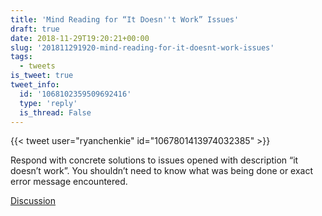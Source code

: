 ```yaml
---
title: 'Mind Reading for “It Doesn''t Work” Issues'
draft: true
date: 2018-11-29T19:20:21+00:00
slug: '201811291920-mind-reading-for-it-doesnt-work-issues'
tags:
  - tweets
is_tweet: true
tweet_info:
  id: '1068102359509692416'
  type: 'reply'
  is_thread: False
---
```




{{< tweet user="ryanchenkie" id="1067801413974032385" >}}

Respond with concrete solutions to issues opened with description “it doesn’t work”. You shouldn’t need to know what was being done or exact error message encountered.

[Discussion](https://x.com/sytelus/status/1068102359509692416)
